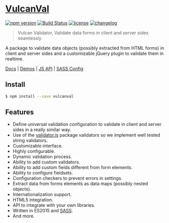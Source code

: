 # [VulcanVal](http://vulcan-estudios.github.io/vulcanval)

[![npm version](https://badge.fury.io/js/vulcanval.svg)](https://badge.fury.io/js/vulcanval)
[![Build Status](https://travis-ci.org/vulcan-estudios/vulcanval.svg?branch=master)](https://travis-ci.org/vulcan-estudios/vulcanval)
[![license](https://img.shields.io/github/license/vulcan-estudios/vulcanval.svg?maxAge=2592000)](./LICENSE)
[![changelog](https://img.shields.io/badge/changelog-md-007ec6.svg)](./CHANGELOG.md)

> Vulcan Validator, Validate data forms in client and server sides seamlessly.

A package to validate data objects (possibly extracted from HTML forms) in client and server sides and a customizable jQuery plugin to validate them in realtime.

[Docs](http://vulcan-estudios.github.io/vulcanval) | [Demos](http://vulcan-estudios.github.io/vulcanval/demo) | [JS API](http://vulcan-estudios.github.io/vulcanval/doc/js) | [SASS Config](http://vulcan-estudios.github.io/vulcanval/doc/sass)

## Install

```bash
$ npm install --save vulcanval
```

## Features

- Define universal validation configuration to validate in client and server sides in a really similar way.
- Use of the [validator.js](https://github.com/chriso/validator.js) package validators so we implement well tested string validators.
- Customizable interface.
- Highly configurable.
- Dynamic validation process.
- Ability to add custom validators.
- Ability to add custom fields different from form elements.
- Ability to configure fieldsets.
- Configuration checkers to prevent errors in settings.
- Extract data from forms elements as data maps (possibly nested objects).
- Internationalization support.
- HTML5 integration.
- API to integrate with your own libraries.
- Written in ES2015 and [SASS](http://sass-lang.com).
- And more.
